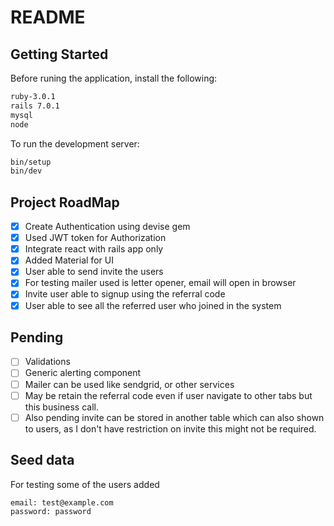 # README

## Getting Started

Before runing the application, install the following:

```bash
ruby-3.0.1
rails 7.0.1
mysql
node
```

To run the development server:

```bash
bin/setup
bin/dev
```

## Project RoadMap

* [x] Create Authentication using devise gem
* [x] Used JWT token for Authorization
* [x] Integrate react with rails app only
* [x] Added Material for UI
* [x] User able to send invite the users
* [x] For testing mailer used is letter opener, email will open in browser
* [x] Invite user able to signup using the referral code
* [x] User able to see all the referred user who joined in the system

## Pending
* [ ] Validations
* [ ] Generic alerting component
* [ ] Mailer can be used like sendgrid, or other services
* [ ] May be retain the referral code even if user navigate to other tabs but this business call.
* [ ] Also pending invite can be stored in another table which can also shown to users, as I don't have restriction on invite this might not be required.

## Seed data
For testing some of the users added

```
email: test@example.com
password: password

```